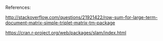 References:

http://stackoverflow.com/questions/21921422/row-sum-for-large-term-document-matrix-simple-triplet-matrix-tm-package
 
https://cran.r-project.org/web/packages/slam/index.html
